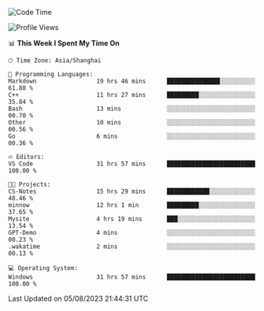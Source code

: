 <!--START_SECTION:waka-->
![Code Time](http://img.shields.io/badge/Code%20Time-1%2C120%20hrs%2018%20mins-blue)

![Profile Views](http://img.shields.io/badge/Profile%20Views-1-blue)

📊 **This Week I Spent My Time On** 

```text
🕑︎ Time Zone: Asia/Shanghai

💬 Programming Languages: 
Markdown                 19 hrs 46 mins      ███████████████░░░░░░░░░░   61.88 % 
C++                      11 hrs 27 mins      █████████░░░░░░░░░░░░░░░░   35.84 % 
Bash                     13 mins             ░░░░░░░░░░░░░░░░░░░░░░░░░   00.70 % 
Other                    10 mins             ░░░░░░░░░░░░░░░░░░░░░░░░░   00.56 % 
Go                       6 mins              ░░░░░░░░░░░░░░░░░░░░░░░░░   00.36 % 

🔥 Editors: 
VS Code                  31 hrs 57 mins      █████████████████████████   100.00 % 

🐱‍💻 Projects: 
CS-Notes                 15 hrs 29 mins      ████████████░░░░░░░░░░░░░   48.46 % 
minnow                   12 hrs 1 min        █████████░░░░░░░░░░░░░░░░   37.65 % 
Mysite                   4 hrs 19 mins       ███░░░░░░░░░░░░░░░░░░░░░░   13.54 % 
GPT-Demo                 4 mins              ░░░░░░░░░░░░░░░░░░░░░░░░░   00.23 % 
.wakatime                2 mins              ░░░░░░░░░░░░░░░░░░░░░░░░░   00.13 % 

💻 Operating System: 
Windows                  31 hrs 57 mins      █████████████████████████   100.00 % 
```


 Last Updated on 05/08/2023 21:44:31 UTC
<!--END_SECTION:waka-->